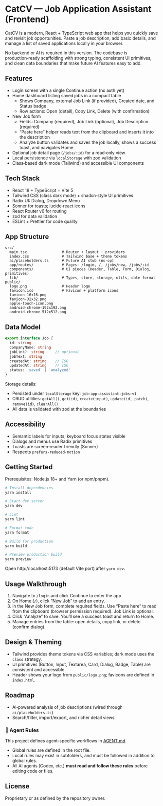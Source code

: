 # CatCV — Job Application Assistant (Frontend)

CatCV is a modern, React + TypeScript web app that helps you quickly save and revisit job opportunities. Paste a job description, add basic details, and manage a list of saved applications locally in your browser.

No backend or AI is required in this version. The codebase is production‑ready scaffolding with strong typing, consistent UI primitives, and clean data boundaries that make future AI features easy to add.

## Features
- Login screen with a single Continue action (no auth yet)
- Home dashboard listing saved jobs in a compact table
  - Shows Company, external Job Link (if provided), Created date, and Status badge
  - Row actions: Open (detail), Copy Link, Delete (with confirmation)
- New Job form
  - Fields: Company (required), Job Link (optional), Job Description (required)
  - “Paste here” helper reads text from the clipboard and inserts it into the description
  - Analyze button validates and saves the job locally, shows a success toast, and navigates Home
- Optional job detail page (`/jobs/:id`) for a read‑only view
- Local persistence via `localStorage` with zod validation
- Class‑based dark mode (Tailwind) and accessible UI components

## Tech Stack
- React 18 + TypeScript + Vite 5
- Tailwind CSS (class dark mode) + shadcn‑style UI primitives
- Radix UI: Dialog, Dropdown Menu
- Sonner for toasts; lucide‑react icons
- React Router v6 for routing
- zod for data validation
- ESLint + Prettier for code quality

## App Structure
```
src/
  main.tsx                # Router + layout + providers
  index.css               # Tailwind base + theme tokens
  ai/placeholders.ts      # Future AI stub (no‑op)
  app/routes/             # Pages: /login, /, /jobs/new, /jobs/:id
  components/             # UI pieces (Header, Table, Form, Dialog, primitives)
  lib/                    # Types, store, storage, utils, date format
public/
  logo.png                # Header logo
  favicon.ico             # Favicon + platform icons
  favicon-16x16.png
  favicon-32x32.png
  apple-touch-icon.png
  android-chrome-192x192.png
  android-chrome-512x512.png
```

## Data Model
```ts
export interface Job {
  id: string
  companyName: string
  jobLink?: string     // optional
  jobText: string
  createdAt: string    // ISO
  updatedAt: string    // ISO
  status: 'saved' | 'analyzed'
}
```

Storage details:
- Persisted under `localStorage` key: `job-app-assistant:jobs:v1`
- CRUD utilities: `getAll()`, `get(id)`, `create(input)`, `update(id, patch)`, `remove(id)`, `clearAll()`
- All data is validated with zod at the boundaries

## Accessibility
- Semantic labels for inputs; keyboard focus states visible
- Dialogs and menus use Radix primitives
- Toasts are screen‑reader friendly (Sonner)
- Respects `prefers-reduced-motion`

## Getting Started
Prerequisites: Node.js 18+ and Yarn (or npm/pnpm).

```bash
# Install dependencies
yarn install

# Start dev server
yarn dev

# Lint
yarn lint

# Format code
yarn format

# Build for production
yarn build

# Preview production build
yarn preview
```

Open http://localhost:5173 (default Vite port) after `yarn dev`.

## Usage Walkthrough
1) Navigate to `/login` and click Continue to enter the app.
2) On Home (`/`), click “New Job” to add an entry.
3) In the New Job form, complete required fields. Use “Paste here” to read from the clipboard (browser permission required). Job Link is optional.
4) Click “Analyze” to save. You’ll see a success toast and return to Home.
5) Manage entries from the table: open details, copy link, or delete (confirm dialog).

## Design & Theming
- Tailwind provides theme tokens via CSS variables; dark mode uses the `class` strategy.
- UI primitives (Button, Input, Textarea, Card, Dialog, Badge, Table) are consistent and accessible.
- Header shows your logo from `public/logo.png`; favicons are defined in `index.html`.

## Roadmap
- AI‑powered analysis of job descriptions (wired through `ai/placeholders.ts`)
- Search/filter, import/export, and richer detail views

### 🤖 Agent Rules
This project defines agent-specific workflows in [AGENT.md](./AGENT.md).
- Global rules are defined in the root file.
- Local rules may exist in subfolders, and must be followed in addition to global rules.
- All AI agents (Codex, etc.) **must read and follow these rules** before editing code or files.


## License
Proprietary or as defined by the repository owner.
